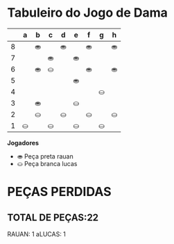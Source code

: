 # Tabuleiro do Jogo de Dama

|   | a | b | c | d | e | f | g | h |
|---|---|---|---|---|---|---|---|---|
| 8 |   | ⛂ |   | ⛂ |   | ⛂ |   | ⛂ |
| 7 |  |   | ⛂ |   | ⛂ |   |  |   |
| 6 |   | ⛂ | ⛀  |  |   |⛂  |   | ⛂ |
| 5 |   |   |   |   |  ⛂ |   |   |   |
| 4 |   |   |   |   |   |   |  ⛀ |   |
| 3 |   | ⛂  |   |   | ⛀ |   |   |   |
| 2 |   | ⛀ |   | ⛀ |   | ⛀ |   | ⛀ |
| 1 | ⛀ |   | ⛀ |   | ⛀ |   | ⛀ |   |

**Jogadores**

- ⛂ Peça preta rauan
- ⛀ Peça branca lucas

# PEÇAS PERDIDAS
## TOTAL DE PEÇAS:22
RAUAN: 1
aLUCAS: 1

